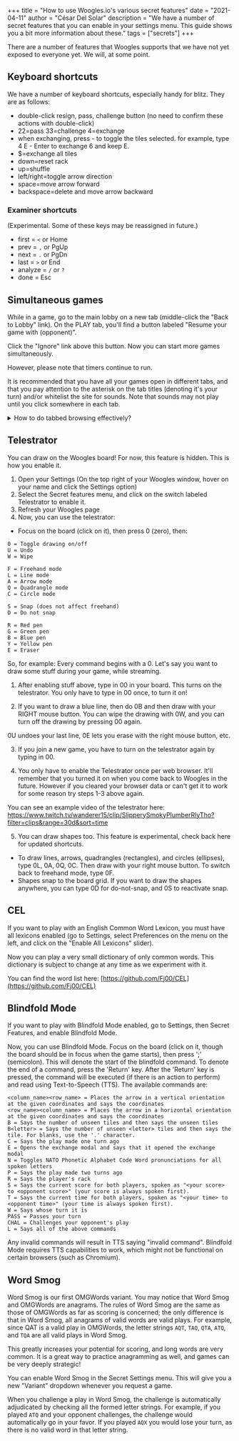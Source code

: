 +++
title = "How to use Woogles.io's various secret features"
date = "2021-04-11"
author = "César Del Solar"
description = "We have a number of secret features that you can enable in your settings menu. This guide shows you a bit more information about these."
tags = ["secrets"]
+++

There are a number of features that Woogles supports that we have not yet exposed to everyone yet. We will, at some point.

## Keyboard shortcuts

We have a number of keyboard shortcuts, especially handy for blitz. They are as follows:

- double-click resign, pass, challenge button (no need to confirm these actions with double-click)
- 22=pass 33=challenge 4=exchange
- when exchanging, press - to toggle the tiles selected. for example, type 4 E - Enter to exchange 6 and keep E.
- $=exchange all tiles
- down=reset rack
- up=shuffle
- left/right=toggle arrow direction
- space=move arrow forward
- backspace=delete and move arrow backward

### Examiner shortcuts

(Experimental. Some of these keys may be reassigned in future.)
- first = `<` or Home
- prev = `,` or PgUp
- next = `.` or PgDn
- last = `>` or End
- analyze = `/` or `?`
- done = Esc

## Simultaneous games

While in a game, go to the main lobby on a new tab (middle-click the "Back to Lobby" link). On the PLAY tab, you'll find a button labeled "Resume your game with (opponent)".

Click the "Ignore" link above this button. Now you can start more games simultaneously.

However, please note that timers continue to run.

It is recommended that you have all your games open in different tabs, and that you pay attention to the asterisk on the tab titles (denoting it's your turn) and/or whitelist the site for sounds. Note that sounds may not play until you click somewhere in each tab.

<details>
<summary>How to do tabbed browsing effectively?</summary>

This is browser-specific. Try these to find out which keys your browser supports:

- open a link in new tab: Cmd+click (Mac), Ctrl+click (Windows), or click the link with the middle mouse button
- switch to next/previous tab: Ctrl+Tab/Ctrl+Shift+Tab, Ctrl+PgDn/Ctrl+PgUp, Cmd+Option+Right/Cmd+Option+Left, Cmd+Shift+}/Cmd+Shift+{
- switch to specific tab: Cmd+1 to Cmd+8 (Mac), Ctrl+1 to Ctrl+8 (Windows)
- switch to last tab: Cmd+9 (Mac), Ctrl+9 (Windows)
- close current tab: Ctrl+w, Ctrl+F4, or click the tab title with the middle mouse button
- reopen last closed tab: Ctrl+Shift+T (Windows), Cmd+Shift+T (Mac)
</details>

## Telestrator

You can draw on the Woogles board! For now, this feature is hidden. This is how you enable it.

1) Open your Settings (On the top right of your Woogles window, hover on your name and click the Settings option)
2) Select the Secret features menu, and click on the switch labeled Telestrator to enable it.
3) Refresh your Woogles page
4) Now, you can use the telestrator:

- Focus on the board (click on it), then press 0 (zero), then:

```
0 = Toggle drawing on/off
U = Undo
W = Wipe

F = Freehand mode
L = Line mode
A = Arrow mode
Q = Quadrangle mode
C = Circle mode

S = Snap (does not affect freehand)
D = Do not snap

R = Red pen
G = Green pen
B = Blue pen
Y = Yellow pen
E = Eraser
```

So, for example:
Every command begins with a 0. Let's say you want to draw some stuff during your game, while streaming.

1) After enabling stuff above, type in 00 in your board. This turns on the telestrator. You only have to type in 00 once, to turn it on! 

2) If you want to draw a blue line, then do 0B and then draw with your RIGHT mouse button. You can wipe the drawing with 0W, and you can turn off the drawing by pressing 00 again.

0U undoes your last line, 0E lets you erase with the right mouse button, etc.

3) If you join a new game, you have to turn on the telestrator again by typing in 00.

4) You only have to enable the Telestrator once per web browser. It'll remember that you turned it on when you come back to Woogles in the future. However if you cleared your browser data or can't get it to work for some reason try steps 1-3 above again.

You can see an example video of the telestrator here: https://www.twitch.tv/wanderer15/clip/SlipperySmokyPlumberRlyTho?filter=clips&range=30d&sort=time

5) You can draw shapes too. This feature is experimental, check back here for updated shortcuts.
- To draw lines, arrows, quadrangles (rectangles), and circles (ellipses), type 0L, 0A, 0Q, 0C. Then draw with your right mouse button. To switch back to freehand mode, type 0F.
- Shapes snap to the board grid. If you want to draw the shapes anywhere, you can type 0D for do-not-snap, and 0S to reactivate snap.

## CEL

If you want to play with an English Common Word Lexicon, you 
must have all lexicons enabled (go to Settings, select Preferences on the menu on the left, and click on the "Enable All Lexicons" slider).

Now you can play a very small dictionary of only common words. This dictionary is subject to change at any time as we experiment with it.

You can find the word list here: [https://github.com/Fj00/CEL](https://github.com/Fj00/CEL)

## Blindfold Mode

If you want to play with Blindfold Mode enabled, go to Settings, then Secret Features, and enable Blindfold Mode.

Now, you can use Blindfold Mode. Focus on the board (click on it, though the board should be in focus when the game starts), then press ';' (semicolon). This will denote the start of the blindfold command. To denote the end of a command, press the 'Return' key. After the 'Return' key is pressed, the command will be executed (if there is an action to perform) and read using Text-to-Speech (TTS). The available commands are:

```
<column_name><row_name> = Places the arrow in a vertical orientation at the given coordinates and says the coordinates
<row_name><column_name> = Places the arrow in a horizontal orientation at the given coordinates and says the coordinates
B = Says the number of unseen tiles and then says the unseen tiles
B<letter> = Says the number of unseen <letter> tiles and then says the tile. For blanks, use the '.' character.
C = Says the play made one turn ago
E = Opens the exchange modal and says that it opened the exchange modal
N = Toggles NATO Phonetic Alphabet Code Word pronunciations for all spoken letters
P = Says the play made two turns ago
R = Says the player's rack
S = Says the current score for both players, spoken as "<your score> to <opponent score>" (your score is always spoken first).
T = Says the current time for both players, spoken as "<your time> to <opponent time>" (your time is always spoken first).
W = Says whose turn it is
PASS = Passes your turn
CHAL = Challenges your opponent's play
L = Says all of the above commands
```

Any invalid commands will result in TTS saying "invalid command". Blindfold Mode requires TTS capabilities to work, which might not be functional on certain browsers (such as Chromium).

## Word Smog

Word Smog is our first OMGWords variant. You may notice that Word Smog and OMGWords are anagrams. The rules of Word Smog are the same as those of OMGWords as far as scoring is concerned; the only difference is that in Word Smog, all anagrams of valid words are valid plays. For example, since QAT is a valid play in OMGWords, the letter strings `AQT`, `TAQ`, `QTA`, `ATQ`, and `TQA` are all valid plays in Word Smog.

This greatly increases your potential for scoring, and long words are very common. It is a great way to practice anagramming as well, and games can be very deeply strategic!

You can enable Word Smog in the Secret Settings menu. This will give you a new "Variant" dropdown whenever you request a game.

When you challenge a play in Word Smog, the challenge is automatically adjudicated by checking all the formed letter strings. For example, if you played `ATQ` and your opponent challenges, the challenge would automatically go in your favor. If you played `AQX` you would lose your turn, as there is no valid word in that letter string.